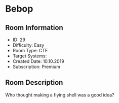 ﻿# Bebop

## Room Information
- ID: 29
- Difficulty: Easy
- Room Type: CTF
- Target Systems: 
- Created Date: 10.10.2019
- Subscription: Premium

## Room Description
Who thought making a flying shell was a good idea?
